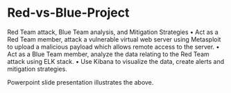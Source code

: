 # Red-vs-Blue-Project
Red Team attack, Blue Team analysis, and Mitigation Strategies
•	Act as a Red Team member, attack a vulnerable virtual web server using Metasploit to upload a malicious payload which allows remote access to the server.
•	Act as a Blue Team member, analyze the data relating to the Red Team attack using ELK stack.
•	Use Kibana to visualize the data, create alerts and mitigation strategies.

Powerpoint slide presentation illustrates the above.

